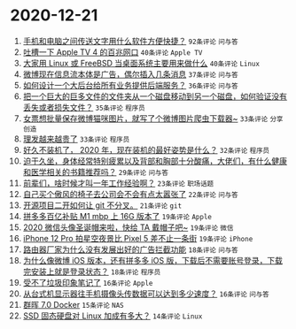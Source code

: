 # 2020-12-21

1. [手机和电脑之间传送文字用什么软件方便快捷？](https://www.v2ex.com/t/737164) ``92条评论`` ``问与答``
1. [吐槽一下 Apple TV 4 的百兆网口](https://www.v2ex.com/t/737202) ``40条评论`` ``Apple TV``
1. [大家用 Linux 或 FreeBSD 当桌面系统主要用来做什么](https://www.v2ex.com/t/737265) ``40条评论`` ``Linux``
1. [微博现在信息流本体是广告，偶尔插入几条消息](https://www.v2ex.com/t/737195) ``37条评论`` ``问与答``
1. [如何设计一个大后台给所有业务提供后端服务？](https://www.v2ex.com/t/737157) ``36条评论`` ``问与答``
1. [把一个巨大的巨多文件的文件夹从一个磁盘移动到另一个磁盘，如何验证没有丢失或者损失文件？](https://www.v2ex.com/t/737154) ``35条评论`` ``程序员``
1. [女票想批量保存微博猫咪图片，就写了个微博图片爬虫下载器~](https://www.v2ex.com/t/737159) ``33条评论`` ``分享创造``
1. [理发越来越贵了](https://www.v2ex.com/t/737254) ``33条评论`` ``程序员``
1. [好久不装机了， 2020 年，现在装机的最好姿势是什么？](https://www.v2ex.com/t/737249) ``32条评论`` ``程序员``
1. [迫于久坐，身体经常特别疲累以及背部和胸部十分酸痛，大佬们，有什么健康和医学相关的书籍推荐吗？](https://www.v2ex.com/t/737197) ``29条评论`` ``问与答``
1. [前辈们，啥时候才叫一年工作经验啊？](https://www.v2ex.com/t/737276) ``23条评论`` ``职场话题``
1. [自己买个傲风的椅子去公司会不会有点太嚣张了](https://www.v2ex.com/t/737239) ``22条评论`` ``问与答``
1. [开源项目二开如何让 git 不分叉。](https://www.v2ex.com/t/737281) ``21条评论`` ``git``
1. [拼多多百亿补贴 M1 mbp 上 16G 版本了](https://www.v2ex.com/t/737257) ``19条评论`` ``Apple``
1. [2020 微信头像圣诞帽来啦，快给 TA 戴帽子吧~](https://www.v2ex.com/t/737222) ``19条评论`` ``微信``
1. [iPhone 12 Pro 拍星空夜景比 Pixel 5 差不止一条街](https://www.v2ex.com/t/737210) ``19条评论`` ``iPhone``
1. [路由器厂家为什么没有发展出好的广告拦截功能](https://www.v2ex.com/t/737286) ``18条评论`` ``问与答``
1. [为什么像微博 iOS 版本，还有拼多多 iOS 版，下载后不需要账号登录，下载完安装上就是登录状态？](https://www.v2ex.com/t/737186) ``18条评论`` ``程序员``
1. [受不了垃圾印象笔记了](https://www.v2ex.com/t/737294) ``16条评论`` ``Apple``
1. [从台式机显示器往手机摄像头传数据可以达到多少速度？](https://www.v2ex.com/t/737290) ``16条评论`` ``问与答``
1. [群晖 7.0 Docker](https://www.v2ex.com/t/737208) ``15条评论`` ``NAS``
1. [SSD 固态硬盘对 Linux 加成有多大？](https://www.v2ex.com/t/737246) ``14条评论`` ``Linux``
